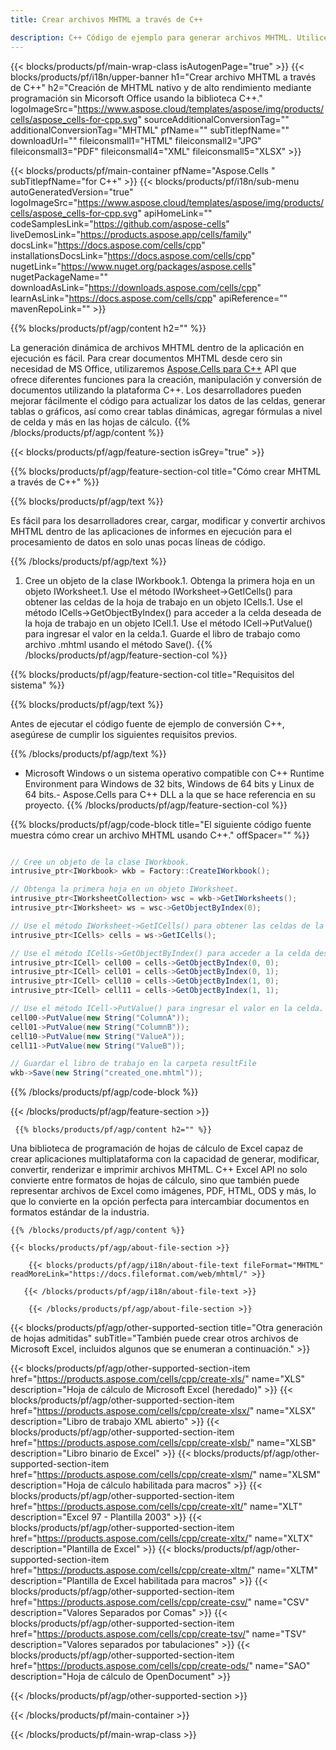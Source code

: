 ```yaml
---
title: Crear archivos MHTML a través de C++ 

description: C++ Código de ejemplo para generar archivos MHTML. Utilice este código para crear archivos MHTML dentro de la aplicación basada en C++.
---
```

{{< blocks/products/pf/main-wrap-class isAutogenPage="true" >}}
{{< blocks/products/pf/i18n/upper-banner h1="Crear archivo MHTML a través de C++" h2="Creación de MHTML nativo y de alto rendimiento mediante programación sin Micorsoft Office usando la biblioteca C++." logoImageSrc="https://www.aspose.cloud/templates/aspose/img/products/cells/aspose_cells-for-cpp.svg" sourceAdditionalConversionTag="" additionalConversionTag="MHTML" pfName="" subTitlepfName="" downloadUrl="" fileiconsmall1="HTML" fileiconsmall2="JPG" fileiconsmall3="PDF" fileiconsmall4="XML" fileiconsmall5="XLSX" >}}

{{< blocks/products/pf/main-container pfName="Aspose.Cells " subTitlepfName="for C++" >}}
{{< blocks/products/pf/i18n/sub-menu autoGeneratedVersion="true" logoImageSrc="https://www.aspose.cloud/templates/aspose/img/products/cells/aspose_cells-for-cpp.svg" apiHomeLink="" codeSamplesLink="https://github.com/aspose-cells" liveDemosLink="https://products.aspose.app/cells/family" docsLink="https://docs.aspose.com/cells/cpp" installationsDocsLink="https://docs.aspose.com/cells/cpp" nugetLink="https://www.nuget.org/packages/aspose.cells" nugetPackageName="" downloadAsLink="https://downloads.aspose.com/cells/cpp" learnAsLink="https://docs.aspose.com/cells/cpp" apiReference="" mavenRepoLink="" >}}

{{% blocks/products/pf/agp/content h2="" %}}

 La generación dinámica de archivos MHTML dentro de la aplicación en ejecución es fácil. Para crear documentos MHTML desde cero sin necesidad de MS Office, utilizaremos
 [Aspose.Cells para C++](https://products.aspose.com/cells/cpp) 
 API que ofrece diferentes funciones para la creación, manipulación y conversión de documentos utilizando la plataforma C++. Los desarrolladores pueden mejorar fácilmente el código para actualizar los datos de las celdas, generar tablas o gráficos, así como crear tablas dinámicas, agregar fórmulas a nivel de celda y más en las hojas de cálculo.
{{% /blocks/products/pf/agp/content %}}                                                                             

{{< blocks/products/pf/agp/feature-section isGrey="true" >}}

{{% blocks/products/pf/agp/feature-section-col title="Cómo crear MHTML a través de C++" %}}

{{% blocks/products/pf/agp/text %}}

 Es fácil para los desarrolladores crear, cargar, modificar y convertir archivos MHTML dentro de las aplicaciones de informes en ejecución para el procesamiento de datos en solo unas pocas líneas de código.

{{% /blocks/products/pf/agp/text %}}

1. Cree un objeto de la clase IWorkbook.1. Obtenga la primera hoja en un objeto IWorksheet.1. Use el método IWorksheet->GetICells() para obtener las celdas de la hoja de trabajo en un objeto ICells.1. Use el método ICells->GetObjectByIndex() para acceder a la celda deseada de la hoja de trabajo en un objeto ICell.1. Use el método ICell->PutValue() para ingresar el valor en la celda.1. Guarde el libro de trabajo como archivo .mhtml usando el método Save().
{{% /blocks/products/pf/agp/feature-section-col %}}

{{% blocks/products/pf/agp/feature-section-col title="Requisitos del sistema" %}}

{{% blocks/products/pf/agp/text %}}

Antes de ejecutar el código fuente de ejemplo de conversión C++, asegúrese de cumplir los siguientes requisitos previos. 

{{% /blocks/products/pf/agp/text %}}

- Microsoft Windows o un sistema operativo compatible con C++ Runtime Environment para Windows de 32 bits, Windows de 64 bits y Linux de 64 bits.- Aspose.Cells para C++ DLL a la que se hace referencia en su proyecto.
{{% /blocks/products/pf/agp/feature-section-col %}}

{{% blocks/products/pf/agp/code-block title="El siguiente código fuente muestra cómo crear un archivo MHTML usando C++." offSpacer="" %}}

```cs

// Cree un objeto de la clase IWorkbook.
intrusive_ptr<IWorkbook> wkb = Factory::CreateIWorkbook();

// Obtenga la primera hoja en un objeto IWorksheet.
intrusive_ptr<IWorksheetCollection> wsc = wkb->GetIWorksheets();
intrusive_ptr<IWorksheet> ws = wsc->GetObjectByIndex(0);

// Use el método IWorksheet->GetICells() para obtener las celdas de la hoja de trabajo en un objeto ICells.
intrusive_ptr<ICells> cells = ws->GetICells();

// Use el método ICells->GetObjectByIndex() para acceder a la celda deseada de la hoja de trabajo en un objeto ICell.
intrusive_ptr<ICell> cell00 = cells->GetObjectByIndex(0, 0);
intrusive_ptr<ICell> cell01 = cells->GetObjectByIndex(0, 1);
intrusive_ptr<ICell> cell10 = cells->GetObjectByIndex(1, 0);
intrusive_ptr<ICell> cell11 = cells->GetObjectByIndex(1, 1);

// Use el método ICell->PutValue() para ingresar el valor en la celda.
cell00->PutValue(new String("ColumnA"));
cell01->PutValue(new String("ColumnB"));
cell10->PutValue(new String("ValueA"));
cell11->PutValue(new String("ValueB"));

// Guardar el libro de trabajo en la carpeta resultFile
wkb->Save(new String("created_one.mhtml"));


```

{{% /blocks/products/pf/agp/code-block %}}

{{< /blocks/products/pf/agp/feature-section >}}

<!-- aboutfile Starts -->

     
     {{% blocks/products/pf/agp/content h2="" %}}

Una biblioteca de programación de hojas de cálculo de Excel capaz de crear aplicaciones multiplataforma con la capacidad de generar, modificar, convertir, renderizar e imprimir archivos MHTML. C++ Excel API no solo convierte entre formatos de hojas de cálculo, sino que también puede representar archivos de Excel como imágenes, PDF, HTML, ODS y más, lo que lo convierte en la opción perfecta para intercambiar documentos en formatos estándar de la industria.



    {{% /blocks/products/pf/agp/content %}}

    {{< blocks/products/pf/agp/about-file-section >}}

        {{< blocks/products/pf/agp/i18n/about-file-text fileFormat="MHTML" readMoreLink="https://docs.fileformat.com/web/mhtml/" >}}

       {{< /blocks/products/pf/agp/i18n/about-file-text >}}

        {{< /blocks/products/pf/agp/about-file-section >}}

          

<!-- aboutfile Ends -->

{{< blocks/products/pf/agp/other-supported-section title="Otra generación de hojas admitidas" subTitle="También puede crear otros archivos de Microsoft Excel, incluidos algunos que se enumeran a continuación." >}}

{{< blocks/products/pf/agp/other-supported-section-item href="https://products.aspose.com/cells/cpp/create-xls/" name="XLS" description="Hoja de cálculo de Microsoft Excel (heredado)" >}} 
{{< blocks/products/pf/agp/other-supported-section-item href="https://products.aspose.com/cells/cpp/create-xlsx/" name="XLSX" description="Libro de trabajo XML abierto" >}} 
{{< blocks/products/pf/agp/other-supported-section-item href="https://products.aspose.com/cells/cpp/create-xlsb/" name="XLSB" description="Libro binario de Excel" >}} 
{{< blocks/products/pf/agp/other-supported-section-item href="https://products.aspose.com/cells/cpp/create-xlsm/" name="XLSM" description="Hoja de cálculo habilitada para macros" >}} 
{{< blocks/products/pf/agp/other-supported-section-item href="https://products.aspose.com/cells/cpp/create-xlt/" name="XLT" description="Excel 97 - Plantilla 2003" >}} 
{{< blocks/products/pf/agp/other-supported-section-item href="https://products.aspose.com/cells/cpp/create-xltx/" name="XLTX" description="Plantilla de Excel" >}} 
{{< blocks/products/pf/agp/other-supported-section-item href="https://products.aspose.com/cells/cpp/create-xltm/" name="XLTM" description="Plantilla de Excel habilitada para macros" >}} 
{{< blocks/products/pf/agp/other-supported-section-item href="https://products.aspose.com/cells/cpp/create-csv/" name="CSV" description="Valores Separados por Comas" >}} 
{{< blocks/products/pf/agp/other-supported-section-item href="https://products.aspose.com/cells/cpp/create-tsv/" name="TSV" description="Valores separados por tabulaciones" >}} 
{{< blocks/products/pf/agp/other-supported-section-item href="https://products.aspose.com/cells/cpp/create-ods/" name="SAO" description="Hoja de cálculo de OpenDocument" >}} 

{{< /blocks/products/pf/agp/other-supported-section >}}

{{< /blocks/products/pf/main-container >}}
    
{{< /blocks/products/pf/main-wrap-class >}}
